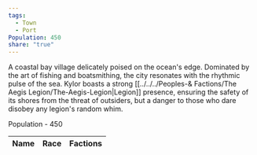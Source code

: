 ```yaml
---
tags:
  - Town
  - Port
Population: 450
share: "true"
---
```


A coastal bay village delicately poised on the ocean's edge. Dominated by the art of fishing and boatsmithing, the city resonates with the rhythmic pulse of the sea. Kylor boasts a strong [[../../../Peoples-& Factions/The Aegis Legion/The-Aegis-Legion|Legion]] presence, ensuring the safety of its shores from the threat of outsiders, but a danger to those who dare disobey any legion's random whim.

Population - 450

| Name | Race | Factions |
| ---- | ---- | -------- |
